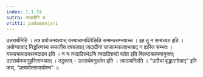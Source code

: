 ```yaml
---
index: 1.1.74
sutra: त्यदादीनि च
vritti: padamanjari
---
```


 उतरार्थमिति । तत्र प्रयोजनवत्वात् यस्याचामादिरेङिति सम्बन्धसम्भवाच्च । इह तु न सम्बध्यत इति । अयोग्यत्वाद् निर्द्धारणस्य सजातीय वषयत्वात् त्यदादीनां चाजात्मकत्वाभावाद् न ह्यस्ति सम्भवः । यस्याचामादयस्त्यदादय इति । न च त्यदादिस्थेऽचि त्यदादिशब्दो वर्तत इति क्लिष्टकल्पनायुक्ता; उतरार्थमप्यनुवृत्तिसम्भवात् । तदुक्तम् - उतरार्थमनुवर्तत इति । त्यादायनिरति । "उदीचां वृद्धादगोत्राद्" इति फञ्, "प्रत्ययोतरपदयोश्च" ॥